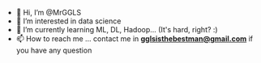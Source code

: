 - 👋 Hi, I’m @MrGGLS
- 👀 I’m interested in data science
- 🌱 I’m currently learning ML, DL, Hadoop... (It's hard, right? :)
- 📫 How to reach me ... contact me in **gglsisthebestman@gmail.com** if you have any question

<!---
MrGGLS/MrGGLS is a ✨ special ✨ repository because its `README.md` (this file) appears on your GitHub profile.
You can click the Preview link to take a look at your changes.
--->
